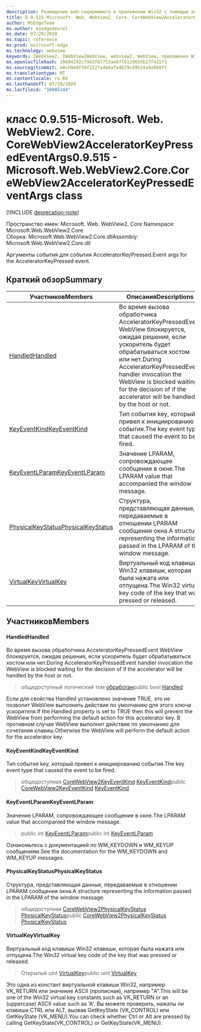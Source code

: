 ```yaml
---
description: Размещение веб-содержимого в приложении Win32 с помощью элемента управления Microsoft Edge WebView2
title: 0.9.515-Microsoft. Web. WebView2. Core. CoreWebView2AcceleratorKeyPressedEventArgs
author: MSEdgeTeam
ms.author: msedgedevrel
ms.date: 07/20/2020
ms.topic: reference
ms.prod: microsoft-edge
ms.technology: webview
keywords: IWebView2, IWebView2WebView, webview2, WebView, приложения Win32, Win32, EDGE, ICoreWebView2, ICoreWebView2Controller, элемент управления "веб-браузер", HTML Edge
ms.openlocfilehash: 10694292c7943f87753ae87f6129655b27f425f3
ms.sourcegitcommit: e0cb9e6f59f222fade6afa4829c59524a9a9b9ff
ms.translationtype: MT
ms.contentlocale: ru-RU
ms.lasthandoff: 07/20/2020
ms.locfileid: "10885144"
---
```

# <span data-ttu-id="4786f-104">класс 0.9.515-Microsoft. Web. WebView2. Core. CoreWebView2AcceleratorKeyPressedEventArgs</span><span class="sxs-lookup"><span data-stu-id="4786f-104">0.9.515 - Microsoft.Web.WebView2.Core.CoreWebView2AcceleratorKeyPressedEventArgs class</span></span> 

[!INCLUDE [deprecation-note](../../includes/deprecation-note.md)]

<span data-ttu-id="4786f-105">Пространство имен: Microsoft. Web. WebView2. Core </span><span class="sxs-lookup"><span data-stu-id="4786f-105">Namespace: Microsoft.Web.WebView2.Core</span></span>\
<span data-ttu-id="4786f-106">Сборка: Microsoft.Web.WebView2.Core.dll</span><span class="sxs-lookup"><span data-stu-id="4786f-106">Assembly: Microsoft.Web.WebView2.Core.dll</span></span>

<span data-ttu-id="4786f-107">Аргументы события для события AcceleratorKeyPressed.</span><span class="sxs-lookup"><span data-stu-id="4786f-107">Event args for the AcceleratorKeyPressed event.</span></span>

## <span data-ttu-id="4786f-108">Краткий обзор</span><span class="sxs-lookup"><span data-stu-id="4786f-108">Summary</span></span>

 <span data-ttu-id="4786f-109">Участников</span><span class="sxs-lookup"><span data-stu-id="4786f-109">Members</span></span>                        | <span data-ttu-id="4786f-110">Описания</span><span class="sxs-lookup"><span data-stu-id="4786f-110">Descriptions</span></span>
--------------------------------|---------------------------------------------
[<span data-ttu-id="4786f-111">Handled</span><span class="sxs-lookup"><span data-stu-id="4786f-111">Handled</span></span>](#handled) | <span data-ttu-id="4786f-112">Во время вызова обработчика AcceleratorKeyPressedEvent WebView блокируется, ожидая решения, если ускоритель будет обрабатываться хостом или нет.</span><span class="sxs-lookup"><span data-stu-id="4786f-112">During AcceleratorKeyPressedEvent handler invocation the WebView is blocked waiting for the decision of if the accelerator will be handled by the host or not.</span></span>
[<span data-ttu-id="4786f-113">KeyEventKind</span><span class="sxs-lookup"><span data-stu-id="4786f-113">KeyEventKind</span></span>](#keyeventkind) | <span data-ttu-id="4786f-114">Тип события key, который привел к инициированию события.</span><span class="sxs-lookup"><span data-stu-id="4786f-114">The key event type that caused the event to be fired.</span></span>
[<span data-ttu-id="4786f-115">KeyEventLParam</span><span class="sxs-lookup"><span data-stu-id="4786f-115">KeyEventLParam</span></span>](#keyeventlparam) | <span data-ttu-id="4786f-116">Значение LPARAM, сопровождающее сообщение в окне.</span><span class="sxs-lookup"><span data-stu-id="4786f-116">The LPARAM value that accompanied the window message.</span></span>
[<span data-ttu-id="4786f-117">PhysicalKeyStatus</span><span class="sxs-lookup"><span data-stu-id="4786f-117">PhysicalKeyStatus</span></span>](#physicalkeystatus) | <span data-ttu-id="4786f-118">Структура, представляющая данные, передаваемые в отношении LPARAM сообщения окна.</span><span class="sxs-lookup"><span data-stu-id="4786f-118">A structure representing the information passed in the LPARAM of the window message.</span></span>
[<span data-ttu-id="4786f-119">VirtualKey</span><span class="sxs-lookup"><span data-stu-id="4786f-119">VirtualKey</span></span>](#virtualkey) | <span data-ttu-id="4786f-120">Виртуальный код клавиши Win32 клавиши, которая была нажата или отпущена.</span><span class="sxs-lookup"><span data-stu-id="4786f-120">The Win32 virtual key code of the key that was pressed or released.</span></span>

## <span data-ttu-id="4786f-121">Участников</span><span class="sxs-lookup"><span data-stu-id="4786f-121">Members</span></span>

#### <span data-ttu-id="4786f-122">Handled</span><span class="sxs-lookup"><span data-stu-id="4786f-122">Handled</span></span> 

<span data-ttu-id="4786f-123">Во время вызова обработчика AcceleratorKeyPressedEvent WebView блокируется, ожидая решения, если ускоритель будет обрабатываться хостом или нет.</span><span class="sxs-lookup"><span data-stu-id="4786f-123">During AcceleratorKeyPressedEvent handler invocation the WebView is blocked waiting for the decision of if the accelerator will be handled by the host or not.</span></span>

> <span data-ttu-id="4786f-124">общедоступный логический том [обработан](#handled)</span><span class="sxs-lookup"><span data-stu-id="4786f-124">public bool [Handled](#handled)</span></span>

<span data-ttu-id="4786f-125">Если для свойства Handled установлено значение TRUE, это не позволит WebView выполнить действие по умолчанию для этого ключа ускорителя.</span><span class="sxs-lookup"><span data-stu-id="4786f-125">If the Handled property is set to TRUE then this will prevent the WebView from performing the default action for this accelerator key.</span></span> <span data-ttu-id="4786f-126">В противном случае WebView выполнит действие по умолчанию для сочетания клавиш.</span><span class="sxs-lookup"><span data-stu-id="4786f-126">Otherwise the WebView will perform the default action for the accelerator key.</span></span>

#### <span data-ttu-id="4786f-127">KeyEventKind</span><span class="sxs-lookup"><span data-stu-id="4786f-127">KeyEventKind</span></span> 

<span data-ttu-id="4786f-128">Тип события key, который привел к инициированию события.</span><span class="sxs-lookup"><span data-stu-id="4786f-128">The key event type that caused the event to be fired.</span></span>

> <span data-ttu-id="4786f-129">общедоступная [CoreWebView2KeyEventKind](./namespace-microsoft-web-webview2-core.md) [KeyEventKind](#keyeventkind)</span><span class="sxs-lookup"><span data-stu-id="4786f-129">public [CoreWebView2KeyEventKind](./namespace-microsoft-web-webview2-core.md) [KeyEventKind](#keyeventkind)</span></span>

#### <span data-ttu-id="4786f-130">KeyEventLParam</span><span class="sxs-lookup"><span data-stu-id="4786f-130">KeyEventLParam</span></span> 

<span data-ttu-id="4786f-131">Значение LPARAM, сопровождающее сообщение в окне.</span><span class="sxs-lookup"><span data-stu-id="4786f-131">The LPARAM value that accompanied the window message.</span></span>

> <span data-ttu-id="4786f-132">public int [KeyEventLParam](#keyeventlparam)</span><span class="sxs-lookup"><span data-stu-id="4786f-132">public int [KeyEventLParam](#keyeventlparam)</span></span>

<span data-ttu-id="4786f-133">Ознакомьтесь с документацией по WM_KEYDOWN и WM_KEYUP сообщениям.</span><span class="sxs-lookup"><span data-stu-id="4786f-133">See the documentation for the WM_KEYDOWN and WM_KEYUP messages.</span></span>

#### <span data-ttu-id="4786f-134">PhysicalKeyStatus</span><span class="sxs-lookup"><span data-stu-id="4786f-134">PhysicalKeyStatus</span></span> 

<span data-ttu-id="4786f-135">Структура, представляющая данные, передаваемые в отношении LPARAM сообщения окна.</span><span class="sxs-lookup"><span data-stu-id="4786f-135">A structure representing the information passed in the LPARAM of the window message.</span></span>

> <span data-ttu-id="4786f-136">общедоступная [CoreWebView2PhysicalKeyStatus](microsoft-web-webview2-core-corewebview2physicalkeystatus.md) [PhysicalKeyStatus](#physicalkeystatus)</span><span class="sxs-lookup"><span data-stu-id="4786f-136">public [CoreWebView2PhysicalKeyStatus](microsoft-web-webview2-core-corewebview2physicalkeystatus.md) [PhysicalKeyStatus](#physicalkeystatus)</span></span>

#### <span data-ttu-id="4786f-137">VirtualKey</span><span class="sxs-lookup"><span data-stu-id="4786f-137">VirtualKey</span></span> 

<span data-ttu-id="4786f-138">Виртуальный код клавиши Win32 клавиши, которая была нажата или отпущена.</span><span class="sxs-lookup"><span data-stu-id="4786f-138">The Win32 virtual key code of the key that was pressed or released.</span></span>

> <span data-ttu-id="4786f-139">Открытый uint [VirtualKey](#virtualkey)</span><span class="sxs-lookup"><span data-stu-id="4786f-139">public uint [VirtualKey](#virtualkey)</span></span>

<span data-ttu-id="4786f-140">Это одна из констант виртуальной клавиши Win32, например VK_RETURN или значение ASCII (прописная), например "A".</span><span class="sxs-lookup"><span data-stu-id="4786f-140">This will be one of the Win32 virtual key constants such as VK_RETURN or an (uppercase) ASCII value such as 'A'.</span></span> <span data-ttu-id="4786f-141">Вы можете проверить, нажаты ли клавиши CTRL или ALT, вызвав GetKeyState (VK_CONTROL) или GetKeyState (VK_MENU).</span><span class="sxs-lookup"><span data-stu-id="4786f-141">You can check whether Ctrl or Alt are pressed by calling GetKeyState(VK_CONTROL) or GetKeyState(VK_MENU).</span></span>

